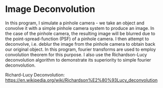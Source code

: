 # Image Deconvolution

In this program, I simulate a pinhole camera - we take an object and convolve it with a simple pinhole camera system to produce an image.
In the case of the pinhole camera, the resulting image will be blurred due to the point-spread-function (PSF) of a pinhole camera.
I then attempt to deconvolve, i.e. deblur the image from the pinhole camera to obtain back our original object.
In this program, fourier transforms are used to employ convolution theorem for this purpose.
I also use the Richardson-Lucy deconvolution algorithm to demonstrate its superiority to simple fourier deconvolution.

Richard-Lucy Deconvolution: https://en.wikipedia.org/wiki/Richardson%E2%80%93Lucy_deconvolution
